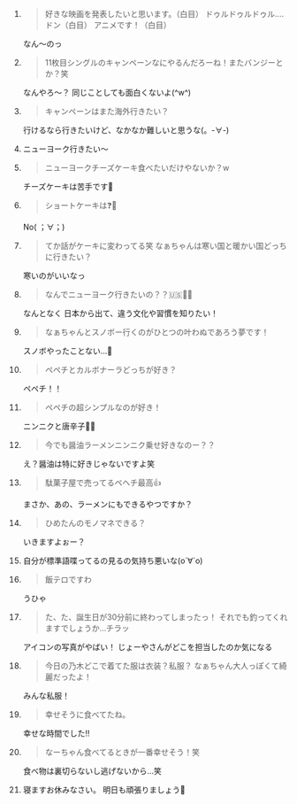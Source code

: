1. > 好きな映画を発表したいと思います。（白目） ドゥルドゥルドゥル....ドン（白目） アニメです！（白目）

   なん～のっ

2. > 11枚目シングルのキャンペーンなにやるんだろーね！またバンジーとか？笑

   なんやろ～？ 同じことしても面白くないよ(^w^)

3. > キャンペーンはまた海外行きたい？

   行けるなら行きたいけど、なかなか難しいと思うな(。-∀-)

4. ニューヨーク行きたい～

5. > ニューヨークチーズケーキ食べたいだけやないか？w

   チーズケーキは苦手です🍴

6. > ショートケーキは❓🍰

   No( ；∀；)

7. > てか話がケーキに変わってる笑 なぁちゃんは寒い国と暖かい国どっちに行きたい？

   寒いのがいいなっ

8. > なんでニューヨーク行きたいの？？🇺🇸🗽🍔

   なんとなく 日本から出て、違う文化や習慣を知りたい！

9. > なぁちゃんとスノボー行くのがひとつの叶わぬであろう夢です！

   スノボやったことない…🌠

10. > ペペチとカルボナーラどっちが好き？

    ペペチ！！

11. > ペペチの超シンプルなのが好き！

    ニンニクと唐辛子💓💓

12. > 今でも醤油ラーメンニンニク乗せ好きなのー？？

    え？醤油は特に好きじゃないですよ笑

13. > 駄菓子屋で売ってるペヘチ最高👍

    まさか、あの、ラーメンにもできるやつですか？
    
14. > ひめたんのモノマネできる？

    いきますよぉー？

15. 自分が標準語喋ってるの見るの気持ち悪いな(о´∀`о)

16. > 飯テロですわ

    うひゃ

17. > た、た、誕生日が30分前に終わってしまったっ！ それでも釣ってくれますでしょうか…チラッ

    アイコンの写真がやばい！ じょーやさんがどこを担当したのか気になる

18. > 今日の乃木どこで着てた服は衣装？私服？ なぁちゃん大人っぽくて綺麗だったよ！

    みんな私服！

19. > 幸せそうに食べてたね。

    幸せな時間でした‼

20. > なーちゃん食べてるときが一番幸せそう！笑

    食べ物は裏切らないし逃げないから…笑

21. 寝ますお休みなさい。 明日も頑張りましょう👊